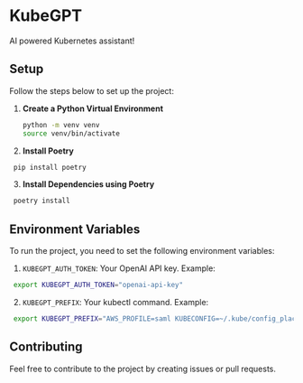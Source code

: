 # KubeGPT

AI powered Kubernetes assistant!

## Setup

Follow the steps below to set up the project:

1. **Create a Python Virtual Environment**
   ```bash
   python -m venv venv
   source venv/bin/activate

2. **Install Poetry**
  ```bash
   pip install poetry
  ```

3. **Install Dependencies using Poetry**
  ```bash
   poetry install
  ```

## Environment Variables

To run the project, you need to set the following environment variables:

1. `KUBEGPT_AUTH_TOKEN`: Your OpenAI API key. Example:

  ```bash
   export KUBEGPT_AUTH_TOKEN="openai-api-key"
  ```

2. `KUBEGPT_PREFIX`: Your kubectl command. Example:

  ```bash
   export KUBEGPT_PREFIX="AWS_PROFILE=saml KUBECONFIG=~/.kube/config_placeable /usr/local/bin/kubectl1.21 -n placeable-qa"
  ```
  
## Contributing

Feel free to contribute to the project by creating issues or pull requests.

